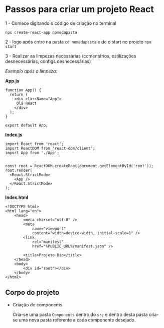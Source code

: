 # Passos para criar um projeto React

1 - Comece digitando o código de criação no terminal

`npx create-react-app nomedapasta`

2 - logo após entre na pasta `cd nomedapasta` e de o start no projeto `npm start`


3 - Realizar as limpezas necessárias (comentários, estilizações desnecessárias, configs desnecessárias)

*Exemplo após a limpeza:*

 **App.js**

```
function App() {
  return (
    <div className="App">
     Olá React
    </div>
  );
}

export default App;
```

**Index.js**

```
import React from 'react';
import ReactDOM from 'react-dom/client';
import App from './App';


const root = ReactDOM.createRoot(document.getElementById('root'));
root.render(
  <React.StrictMode>
    <App />
  </React.StrictMode>
);
```
**Index.html**

```
<!DOCTYPE html>
<html lang="en">
	<head>
		<meta charset="utf-8" />
		<meta
			name="viewport"
			content="width=device-width, initial-scale=1" />
		<link
			rel="manifest"
			href="%PUBLIC_URL%/manifest.json" />

		<title>Projeto Dio</title>
	</head>
	<body>
		<div id="root"></div>
	</body>
</html>
```

## Corpo do projeto

- Criação de components

    Cria-se uma pasta `Components` dentro do `src` e dentro desta pasta cria-se uma nova pasta referente a cada componente desejado.